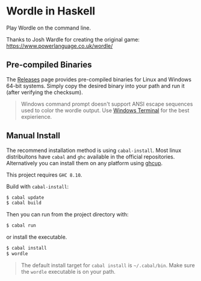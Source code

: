 # Wordle in Haskell
Play Wordle on the command line.

Thanks to Josh Wardle for creating the original game: https://www.powerlanguage.co.uk/wordle/


## Pre-compiled Binaries

The [Releases](https://github.com/jakesco/wordle-hs/releases) page provides pre-compiled binaries for Linux and Windows 64-bit systems. Simply copy the desired binary into your path and run it (after verifying the checksum).

> Windows command prompt doesn't support ANSI escape sequences used to color the wordle output. Use
> [Windows Terminal](https://github.com/microsoft/terminal) for the best expierience. 

## Manual Install

The recommend installation method is using `cabal-install`. Most linux distribuitons have `cabal` and `ghc` available in the official repositories. Alternatively you can install them on any platform using [ghcup](https://www.haskell.org/ghcup/).

This project requires `GHC 8.10`.

Build with `cabal-install`:
```bash
$ cabal update
$ cabal build
```

Then you can run from the project directory with:
```bash
$ cabal run
```

or install the executable.
```bash
$ cabal install
$ wordle
```

> The default install target for `cabal install` is `~/.cabal/bin`. Make sure the `wordle` executable is on your path.

